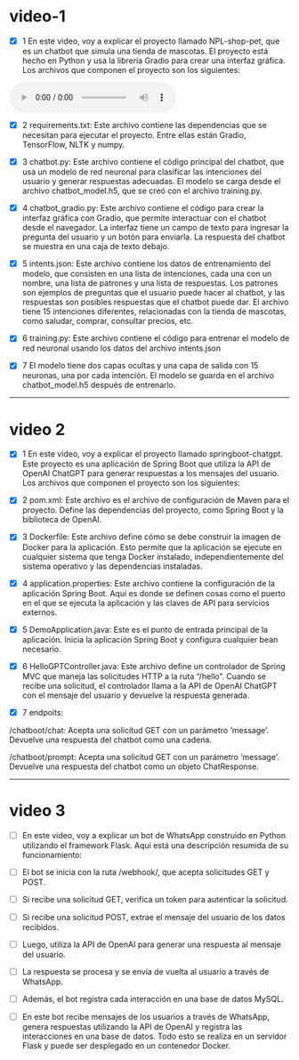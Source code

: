 # video-1
- [x] 1 En este video, voy a explicar el proyecto llamado NPL-shop-pet, que es un chatbot que simula una tienda de mascotas. El proyecto está hecho en Python y usa la librería Gradio para crear una interfaz gráfica. Los archivos que componen el proyecto son los siguientes:

![audio 1](./v1/a1/1.mp3)

- [x] 2 requirements.txt: Este archivo contiene las dependencias que se necesitan para ejecutar el proyecto. Entre ellas están Gradio, TensorFlow, NLTK y numpy.

- [x] 3 chatbot.py: Este archivo contiene el código principal del chatbot, que usa un modelo de red neuronal para clasificar las intenciones del usuario y generar respuestas adecuadas. El modelo se carga desde el archivo chatbot_model.h5, que se creó con el archivo training.py.

- [x] 4 chatbot_gradio.py: Este archivo contiene el código para crear la interfaz gráfica con Gradio, que permite interactuar con el chatbot desde el navegador. La interfaz tiene un campo de texto para ingresar la pregunta del usuario y un botón para enviarla. La respuesta del chatbot se muestra en una caja de texto debajo.

- [x] 5 intents.json: Este archivo contiene los datos de entrenamiento del modelo, que consisten en una lista de intenciones, cada una con un nombre, una lista de patrones y una lista de respuestas. Los patrones son ejemplos de preguntas que el usuario puede hacer al chatbot, y las respuestas son posibles respuestas que el chatbot puede dar. El archivo tiene 15 intenciones diferentes, relacionadas con la tienda de mascotas, como saludar, comprar, consultar precios, etc.

- [x] 6 training.py: Este archivo contiene el código para entrenar el modelo de red neuronal usando los datos del archivo intents.json

- [x] 7 El modelo tiene dos capas ocultas y una capa de salida con 15 neuronas, una por cada intención. El modelo se guarda en el archivo chatbot_model.h5 después de entrenarlo.

---
# video 2

- [x] 1 En este video, voy a explicar el proyecto llamado springboot-chatgpt. Este proyecto es una aplicación de Spring Boot que utiliza la API de OpenAI ChatGPT para generar respuestas a los mensajes del usuario. Los archivos que componen el proyecto son los siguientes:

- [x] 2 pom.xml: Este archivo es el archivo de configuración de Maven para el proyecto. Define las dependencias del proyecto, como Spring Boot y la biblioteca de OpenAI.

- [x] 3 Dockerfile: Este archivo define cómo se debe construir la imagen de Docker para la aplicación. Esto permite que la aplicación se ejecute en cualquier sistema que tenga Docker instalado, independientemente del sistema operativo y las dependencias instaladas.

- [x] 4 application.properties: Este archivo contiene la configuración de la aplicación Spring Boot. Aquí es donde se definen cosas como el puerto en el que se ejecuta la aplicación y las claves de API para servicios externos.

- [x] 5 DemoApplication.java: Este es el punto de entrada principal de la aplicación. Inicia la aplicación Spring Boot y configura cualquier bean necesario.

- [x] 6 HelloGPTController.java: Este archivo define un controlador de Spring MVC que maneja las solicitudes HTTP a la ruta “/hello”. Cuando se recibe una solicitud, el controlador llama a la API de OpenAI ChatGPT con el mensaje del usuario y devuelve la respuesta generada.

- [x] 7 endpoits:

/chatboot/chat: Acepta una solicitud GET con un parámetro ‘message’. Devuelve una respuesta del chatbot como una cadena.

/chatboot/prompt: Acepta una solicitud GET con un parámetro ‘message’. Devuelve una respuesta del chatbot como un objeto ChatResponse.

---
# video 3

- [ ] En este video, voy a explicar un bot de WhatsApp construido en Python utilizando el framework Flask. Aquí está una descripción resumida de su funcionamiento:

- [ ] El bot se inicia con la ruta /webhook/, que acepta solicitudes GET y POST.

- [ ] Si recibe una solicitud GET, verifica un token para autenticar la solicitud.

- [ ] Si recibe una solicitud POST, extrae el mensaje del usuario de los datos recibidos.

- [ ] Luego, utiliza la API de OpenAI para generar una respuesta al mensaje del usuario.

- [ ] La respuesta se procesa y se envía de vuelta al usuario a través de WhatsApp.

- [ ] Además, el bot registra cada interacción en una base de datos MySQL.

- [ ] En este bot recibe mensajes de los usuarios a través de WhatsApp, genera respuestas utilizando la API de OpenAI y registra las interacciones en una base de datos. Todo esto se realiza en un servidor Flask y puede ser desplegado en un contenedor Docker.